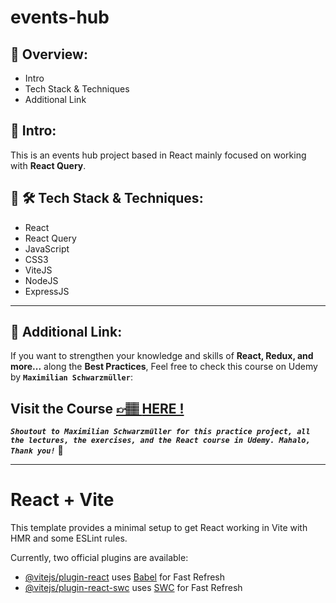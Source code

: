 # events-hub

## 📣 Overview:

- Intro
- Tech Stack & Techniques
- Additional Link

## 🔎 Intro:

This is an events hub project based in React mainly focused on working with **React Query**.

## 🧰 🛠️ Tech Stack & Techniques:

- React
- React Query
- JavaScript
- CSS3
- ViteJS
- NodeJS
- ExpressJS

---

## 🔗 Additional Link:

If you want to strengthen your knowledge and skills of **React, Redux, and more...** along the **Best Practices**, Feel free to check this course on Udemy by **`Maximilian Schwarzmüller`**:

## Visit the Course [&#128073;&#127997; **HERE !**](https://www.udemy.com/course/react-the-complete-guide-incl-redux/)

**_`Shoutout to Maximilian Schwarzmüller for this practice project, all the lectures, the exercises, and the React course in Udemy. Mahalo, Thank you!`_** 🌺

---

# React + Vite

This template provides a minimal setup to get React working in Vite with HMR and some ESLint rules.

Currently, two official plugins are available:

- [@vitejs/plugin-react](https://github.com/vitejs/vite-plugin-react/blob/main/packages/plugin-react/README.md) uses [Babel](https://babeljs.io/) for Fast Refresh
- [@vitejs/plugin-react-swc](https://github.com/vitejs/vite-plugin-react-swc) uses [SWC](https://swc.rs/) for Fast Refresh
